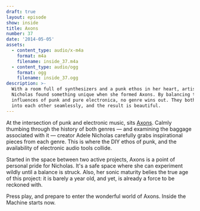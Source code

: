 ```yaml
---
draft: true
layout: episode
show: inside
title: Axons
number: 37
date: '2014-05-05'
assets:
  - content_type: audio/x-m4a
    format: m4a
    filename: inside_37.m4a
  - content_type: audio/ogg
    format: ogg
    filename: inside_37.ogg
description: >-
  With a room full of synthesizers and a punk ethos in her heart, artist Adele
  Nicholas found something unique when she formed Axons. By balancing the
  influences of punk and pure electronica, no genre wins out. They both blend
  into each other seamlessly, and the result is beautiful.
---
```

At the intersection of punk and electronic music, sits [Axons](http://axonsband.com). Calmly thumbing through the history of both genres &mdash; and examining the baggage associated with it &mdash; creator Adele Nicholas carefully grabs inspirational pieces from each genre. This is where the DIY ethos of punk, and the availability of electronic audio tools collide.

Started in the space between two active projects, Axons is a point of personal pride for Nicholas. It's a safe space where she can experiment wildly until a balance is struck. Also, her sonic maturity belies the true age of this project: it is barely a year old, and yet, is already a force to be reckoned with.

Press play, and prepare to enter the wonderful world of Axons. Inside the Machine starts now.